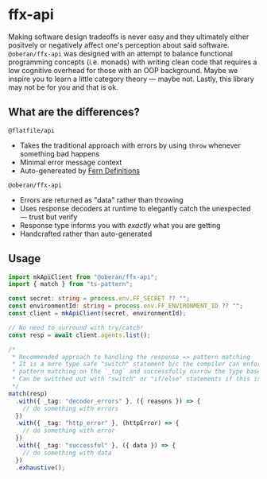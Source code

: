# ffx-api

Making software design tradeoffs is never easy and they ultimately either positvely or negatively affect one's perception about said software. `@oberan/ffx-api` was designed with an attempt to balance functional programming concepts (i.e. monads) with writing clean code that requires a low cognitive overhead for those with an OOP background. Maybe we inspire you to learn a little category theory — maybe not. Lastly, this library may not be for you and that is ok.

## What are the differences?

`@flatfile/api`

- Takes the traditional approach with errors by using `throw` whenever something bad happens
- Minimal error message context
- Auto-genereated by [Fern Definitions](https://www.buildwithfern.com/docs/definition)

`@oberan/ffx-api`

- Errors are returned as "data" rather than throwing
- Uses response decoders at runtime to elegantly catch the unexpected — trust but verify
- Response type informs you with _exactly_ what you are getting
- Handcrafted rather than auto-generated

## Usage

```ts
import mkApiClient from "@oberan/ffx-api";
import { match } from "ts-pattern";

const secret: string = process.env.FF_SECRET ?? "";
const environmentId: string = process.env.FF_ENVIRONMENT_ID ?? "";
const client = mkApiClient(secret, environmentId);

// No need to surround with try/catch!
const resp = await client.agents.list();

/*
 * Recommended approach to handling the response => pattern matching
 * It is a more type safe "switch" statement b/c the compiler can enforce exhaustive
 * pattern matching on the `_tag` and successfully narrow the type based on it.
 * Can be switched out with "switch" or "if/else" statements if this isn't your cup of tea.
 */
match(resp)
  .with({ _tag: "decoder_errors" }, ({ reasons }) => {
    // do something with errors
  })
  .with({ _tag: "http_error" }, (httpError) => {
    // do something with error
  })
  .with({ _tag: "successful" }, ({ data }) => {
    // do something with data
  })
  .exhaustive();
```
